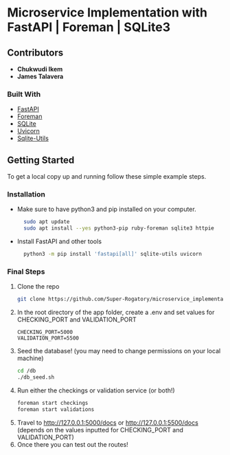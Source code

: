 # Microservice Implementation with FastAPI | Foreman | SQLite3

<!-- ABOUT THE PROJECT -->
## Contributors
- **Chukwudi Ikem**
- **James Talavera**


### Built With

* [FastAPI](https://fastapi.tiangolo.com/)
* [Foreman](https://pypi.org/project/foreman/)
* [SQLite](https://www.sqlite.org/index.html)
* [Uvicorn](https://www.uvicorn.org/)
* [Sqlite-Utils](https://pypi.org/project/sqlite-utils/)

<!-- GETTING STARTED -->
## Getting Started

To get a local copy up and running follow these simple example steps.

### Installation

* Make sure to have python3 and pip installed on your computer.
  ```sh
    sudo apt update
    sudo apt install --yes python3-pip ruby-foreman sqlite3 httpie
  ```

* Install FastAPI and other tools
  ```sh
    python3 -m pip install 'fastapi[all]' sqlite-utils uvicorn
  ```



### Final Steps

1. Clone the repo
   ```sh
   git clone https://github.com/Super-Rogatory/microservice_implementation
   ```
2. In the root directory of the app folder, create a .env and set values for CHECKING_PORT and VALIDATION_PORT
    ```
    CHECKING_PORT=5000
    VALIDATION_PORT=5500
    ```
3. Seed the database! (you may need to change permissions on your local machine)
   ```sh
   cd /db
   ./db_seed.sh
   ```    
4. Run either the checkings or validation service (or both!)
   ```sh
   foreman start checkings
   foreman start validations
   ```
5. Travel to http://127.0.0.1:5000/docs or http://127.0.0.1:5500/docs (depends on the values inputted for CHECKING_PORT and VALIDATION_PORT)
6. Once there you can test out the routes!







